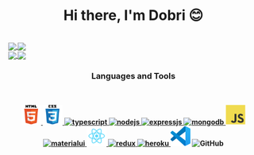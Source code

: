 
  <h1 align="center"><b>Hi there, I'm Dobri 😊 </h1> 

 <br />
<a href="https://github.com/DobriJS/mern-socialmedia-client">
    <img align="center" src="https://github-readme-stats.vercel.app/api/pin/?username=DobriJS&repo=mern-socialmedia-client&theme=dark" />
 </a>
  
 <a href="https://github.com/vasilyoshev/homepage-ui">
   <img align="center" src="https://github-readme-stats.vercel.app/api/pin/?username=vasilyoshev&repo=homepage-ui&theme=dark&show_owner=true" />
 </a>
 
 <br />

 <a href="https://github.com/DobriJS">
   <img align="center" src="https://github-readme-stats.vercel.app/api/top-langs/?username=DobriJS&layout=compact&theme=dark" />
 </a>
 
  <a href="https://github.com/DobriJS">
  <img align="center" src="https://github-readme-stats.vercel.app/api?username=DobriJS&show_icons=true&theme=dark" />
  </a>
    
 <br />    
<h3 align="center"> Languages and Tools</h3>
 <br />
<p align="center">
<a href="https://www.w3.org/html/" target="_blank">
  <img src="https://raw.githubusercontent.com/devicons/devicon/master/icons/html5/html5-original-wordmark.svg" alt="html5" width="40" height="40"/> 
</a>
  
<a href="https://www.w3schools.com/css/" target="_blank">
  <img src="https://raw.githubusercontent.com/devicons/devicon/master/icons/css3/css3-original-wordmark.svg" alt="css3" width="40" height="40" />
</a>
  
<a href="https://www.typescriptlang.org" target="_blank"> 
<img src="https://upload.wikimedia.org/wikipedia/commons/thumb/4/4c/Typescript_logo_2020.svg/512px-Typescript_logo_2020.svg.png" alt="typescript" width="40" height="40" />
</a>
  
<a href="https://nodejs.dev" target="_blank">
<img src="https://media.istockphoto.com/vectors/nodejs-vector-logo-backend-programming-in-javascript-server-vector-id1195857274?k=20&m=1195857274&s=170667a&w=0&h=k8oHsv3ehrvhviozLlvhEjGHweiHU7hbBv7bHEkgUqc=" alt="nodejs" width="40" height="40" /> 
</a>
  
<a href="https://expressjs.com" target="_blank"> 
  <img src="https://w7.pngwing.com/pngs/925/447/png-transparent-express-js-node-js-javascript-mongodb-node-js-text-trademark-logo.png" alt="expressjs" width="40" height="40" />
</a>
  
<a href="https://www.mongodb.com" target="_blank">
  <img src="https://infinapps.com/wp-content/uploads/2018/10/mongodb-logo.png" alt="mongodb" width="40" height="40" />
</a>
  
<a href="https://developer.mozilla.org/en-US/docs/Web/JavaScript" target="_blank">
  <img src="https://raw.githubusercontent.com/devicons/devicon/master/icons/javascript/javascript-original.svg" alt="javascript" width="40" height="40" /> 
</a>
  
<a href="https://mui.com" target="_blank"> 
 <img src="https://mui.com/static/logo.png" alt="materialui" width="40" height="40" />
</a>
  
<a href="https://reactjs.org" target="_blank"> 
  <img src="https://raw.githubusercontent.com/github/explore/80688e429a7d4ef2fca1e82350fe8e3517d3494d/topics/react/react.png" alt="react" width="40" height="40"/> 
</a>
 
<a href="https://redux.js.org" target="_blank"> 
  <img src="https://seeklogo.com/images/R/redux-logo-9CA6836C12-seeklogo.com.png" alt="redux" width="40" height="40" />
</a>

<a href="https://heroku.com" target="_blank">  
  <img src="https://logowik.com/content/uploads/images/heroku8748.jpg" alt="heroku" width="40" height="40" />
</a>
  
<img alt="Visual Studio Code" width="40px" src="https://raw.githubusercontent.com/github/explore/80688e429a7d4ef2fca1e82350fe8e3517d3494d/topics/visual-studio-code/visual-studio-code.png" />
<img alt="GitHub" width="40px" src="https://github.com/YuriDevAT/YuriDevAT/blob/main/github_.png" />
 </p>
  
  
    
